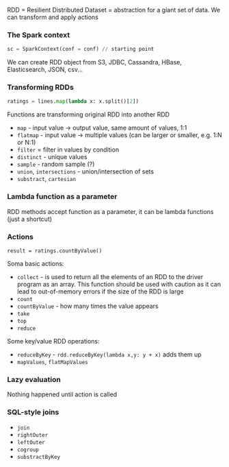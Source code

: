 RDD = Resilient Distributed Dataset = abstraction for a giant set of data.
We can transform and apply actions

### The Spark context 
```python
sc = SparkContext(conf = conf) // starting point
```

We can create RDD object from  S3, JDBC, Cassandra, HBase, Elasticsearch, JSON, csv...

### Transforming RDDs
```python
ratings = lines.map(lambda x: x.split()[2])
```

Functions are transforming original RDD into another RDD
- `map` - input value -> output value, same amount of values, 1:1
- `flatmap` - input value -> multiple values (can be larger or smaller, e.g. 1:N or N:1)
- `filter` = filter in values by condition
- `distinct` - unique values
- `sample` - random sample (?)
- `union`, `intersections` - union/intersection of sets
- `substract`, `cartesian`


### Lambda function as a parameter
RDD methods accept function as a parameter, it can be lambda functions (just a shortcut)


### Actions
```
result = ratings.countByValue()
```

Soma basic actions:
- `collect` - is used to return all the elements of an RDD to the driver program as an array. This function should be used with caution as it can lead to out-of-memory errors if the size of the RDD is large
- `count`
- `countByValue` - how many times the value appears
- `take`
- `top`
- `reduce`

Some key/value RDD operations:
- `reduceByKey` - `rdd.reduceByKey(lambda x,y: y + x)` adds them up
- `mapValues`, `flatMapValues`

### Lazy evaluation
Nothing happened until action is called

### SQL-style joins
- `join`
- `rightOuter`
- `leftOuter`
- `cogroup`
- `substractByKey`